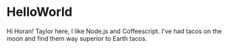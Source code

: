 # HelloWorld
Hi Horan!
Taylor here, I like Node.js and Coffeescript. I've had tacos on the moon and find them way superior to Earth tacos.
